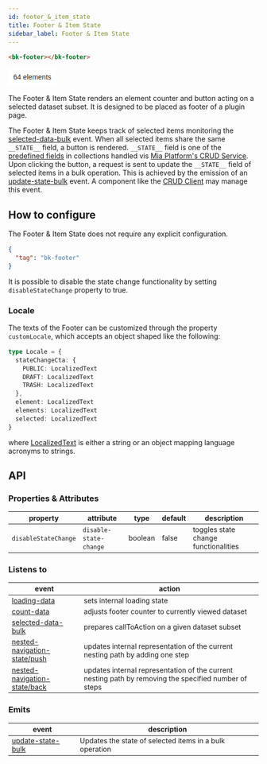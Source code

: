 ```yaml
---
id: footer_&_item_state
title: Footer & Item State
sidebar_label: Footer & Item State
---
```




<!--
WARNING:
This file is automatically generated. Please edit the 'README' file of the corresponding component and run `yarn copy:docs`
-->


[crud-service]: /runtime_suite/crud-service/10_overview_and_usage.md
[predefined-fields]: /runtime_suite/crud-service/10_overview_and_usage.md#predefined-collection-properties

[bk-crud-client]: /microfrontend-composer/back-kit/60_components/100_crud_client.md

[loading-data]: /microfrontend-composer/back-kit/70_events.md#loading-data
[count-data]: /microfrontend-composer/back-kit/70_events.md#count-data
[selected-data-bulk]: /microfrontend-composer/back-kit/70_events.md#selected-data-bulk
[nested-navigation-state/push]: /microfrontend-composer/back-kit/70_events.md#nested-navigation-state---push
[nested-navigation-state/back]: /microfrontend-composer/back-kit/70_events.md#nested-navigation-state---back
[update-state-bulk]: /microfrontend-composer/back-kit/70_events.md#update-state-bulk

[localized-text]: /microfrontend-composer/back-kit/40_core_concepts.md#localization-and-i18n



```html
<bk-footer></bk-footer>
```

![footer](img/bk-footer.png)

The Footer & Item State renders an element counter and button acting on a selected dataset subset. It is designed to be placed as footer of a plugin page.

The Footer & Item State keeps track of selected items monitoring the [selected-data-bulk] event.
When all selected items share the same `__STATE__` field, a button is rendered.
`__STATE__` field is one of the [predefined fields][predefined-fields] in collections handled vis [Mia Platform's CRUD Service][crud-service].
Upon clicking the button, a request is sent to update the `__STATE__` field of selected items in a bulk operation.
This is achieved by the emission of an [update-state-bulk] event.
A component like the [CRUD Client][bk-crud-client] may manage this event.

## How to configure

The Footer & Item State does not require any explicit configuration.

```json
{
  "tag": "bk-footer"
}
```

It is possible to disable the state change functionality by setting `disableStateChange` property to true.


### Locale

The texts of the Footer can be customized through the property `customLocale`, which accepts an object shaped like the following:

```typescript
type Locale = {
  stateChangeCta: {
    PUBLIC: LocalizedText
    DRAFT: LocalizedText
    TRASH: LocalizedText
  },
  element: LocalizedText
  elements: LocalizedText
  selected: LocalizedText
}
```

where [LocalizedText][localized-text] is either a string or an object mapping language acronyms to strings.


## API

### Properties & Attributes

| property             | attribute              | type    | default |           description                |
| -------------------- | ---------------------- | ------- | ------- | ------------------------------------ |
| `disableStateChange` | `disable-state-change` | boolean | false   | toggles state change functionalities |

### Listens to

| event                          | action                                                                                                |
| ------------------------------ | ----------------------------------------------------------------------------------------------------- |
| [loading-data]                 | sets internal loading state                                                                           |
| [count-data]                   | adjusts footer counter to currently viewed dataset                                                    |
| [selected-data-bulk]           | prepares callToAction on a given dataset subset                                                       |
| [nested-navigation-state/push] | updates internal representation of the current nesting path by adding one step                        |
| [nested-navigation-state/back] | updates internal representation of the current nesting path by removing the specified number of steps |

### Emits

| event               | description                                             |
| ------------------- | ------------------------------------------------------- |
| [update-state-bulk] | Updates the state of selected items in a bulk operation |
